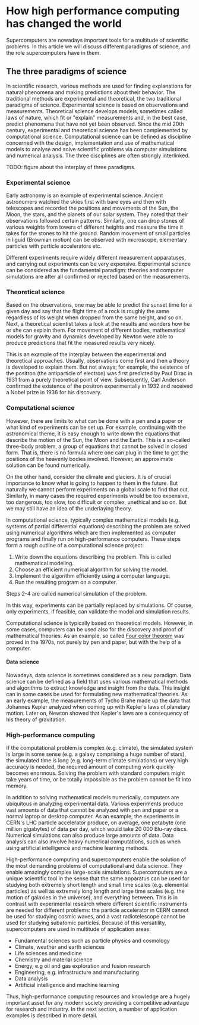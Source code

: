 # How high performance computing has changed the world

Supercomputers are nowadays important tools for a multitude of scientific
problems. In this article we will discuss different paradigms of
science, and the role supercomputers have in them.

## The three paradigms of science

In scientific research, various methods are used for finding
explanations for natural phenomena and making predictions about their
behavior. The traditional methods are experimental and theoretical,
the two traditional paradigms of science. Experimental science is
based on observations and measurements. Theoretical science develops
models, sometimes called laws of nature, which fit or "explain"
measurements and, in the best case, predict phenomena that have not
yet been observed. Since the mid 20th century, experimental and theoretical
science has been complemented by computational science. Computational
science can be defined as discipline concerned with the design,
implementation and use of mathematical models to analyse and solve
scientific problems via computer simulations and numerical
analysis. The three disciplines are often strongly interlinked.

TODO: figure about the interplay of three paradigms.



### Experimental science

Early astronomy is an example of experimental science. Ancient astronomers
watched the skies first with bare eyes and then with telescopes and recorded
the positions and movements of the Sun, the Moon, the stars, and the planets
of our solar system. They noted that their observations followed
certain patterns. Similarly, one can drop stones of various weights
from towers of different heights and measure the time it takes for the
stones to hit the ground. Random movement of small particles in liguid
(Brownian motion) can be observed with microscope, elementary
particles with particle accelerators etc.

Different experiments require widely different measurement
apparatuses, and carrying out experiments can be very
expensive. Experimental science can be considered as the fundamental
paradigm: theories and computer simulations are after all confirmed
or rejected based on the measurements.


### Theoretical science

Based on the observations, one may be able to predict the sunset
time for a given day and say that the flight time of a rock is roughly
the same regardless of its weight when dropped from the same height, and
so on. Next, a theoretical scientist takes a look at the results and
wonders how he or she can explain them. For movement of different
bodies, mathematical models for gravity and dynamics developed by
Newton were able to produce predictions that fit the measured results very
nicely.

This is an example of the interplay between the experimental and
theoretical approaches. Usually, observations come first and then a theory is
developed to explain them. But not always; for example, the existence of the
positron (the antiparticle of electron) was first predicted by Paul Dirac in
1931 from a purely theoretical point of view. Subsequently, Carl Anderson
confirmed the existence of the positron experimentally in 1932 and received a
Nobel prize in 1936 for his discovery.

### Computational science

However, there are limits to what can be done with a pen and a paper or what
kind of experiments can be set up. For example, continuing with the
astronomical theme, it is easy enough to write down the equations that
describe the motion of the Sun, the Moon and the Earth. This is a so-called
three-body problem, a group of equations that cannot be solved in closed form.
That is, there is no formula where one can plug in the time to get the
positions of the heavenly bodies involved. However, an approximate solution
can be found numerically.

On the other hand, consider the climate and glaciers. It is of crucial
importance to know what is going to happen to them in the future. But
naturally we cannot perform experiments on a global scale to find that out.
Similarly, in many cases the required experiments would be too expensive, too
dangerous, too slow, too difficult or complex, unethical and so on. But we may
still have an idea of the underlaying theory.

In computational science, typically complex mathematical models (e.g.
systems of partial differential equations) describing the problem are solved
using numerical algorithms which are then implemented as computer programs and
finally run on high-performance computers. These steps form a rough outline of a
computational science project:

1. Write down the equations describing the problem. This is called
   mathematical modeling.
2. Choose an efficient numerical algorithm for solving the model.
3. Implement the algorithm efficiently using a computer language.
4. Run the resulting program on a computer.

Steps 2-4 are called numerical simulation of the problem.

In this way, experiments can be partially replaced by simulations. Of course,
only experiments, if feasible, can validate the model and simulation results.

Computational science is typically based on theoretical
models. However, in some cases, computers can be used also for
the discovery and proof of mathematical theories. As an example, so called
[Four color theorem](https://en.wikipedia.org/wiki/Four_color_theorem)
was proved in the 1970s, not purely by pen and paper, but with the help of
a computer.

#### Data science

Nowadays, data science is sometimes considered as a new paradigm. Data
science can be defined as a field that uses various mathematical methods
and algorithms to extract knowledge and insight from the data. This
insight can in some cases be used for formulating new mathematical
theories. As an early example, the measurements of Tycho Brahe made up
the data that Johannes Kepler analyzed when coming up with Kepler's
laws of planetary motion. Later on, Newton showed that Kepler's laws
are a consequency of his theory of gravitation.


### High-performance computing

If the computational problem is complex (e.g. climate), the simulated system
is large in some sense (e.g. a galaxy comprising a huge
number of stars), the simulated time is long (e.g. long-term climate
simulations) or very high accuracy is needed, the required amount of
computing work quickly becomes enormous. Solving the problem with
standard computers might take years of time, or be totally impossible
as the problem cannot be fit into memory.

In addition to solving mathematical models numerically, computers are
ubiquitous in analyzing experimental data. Various experiments produce
vast amounts of data that cannot be analyzed with pen and paper or
a normal laptop or desktop computer. As an example, the experiments in
CERN's LHC particle accelerator produce, on average, one petabyte (one
million gigabytes) of data per day, which would take 20 000 Blu-ray
discs. Numerical simulations can also produce large amounts of data.
Data analysis can also involve heavy numerical computations, such as
when using artificial intelligence and machine learning methods.

High-performance computing and supercomputers enable the solution of
the most demanding problems of computational and data science. They
enable amazingly complex large-scale simulations. Supercomputers are a
unique scientific tool in the sense that the same apparatus can be
used for studying both extremely short length and small time scales
(e.g. elemental particles) as well as extremely long length and large
time scales (e.g. the motion of galaxies in the universe), and
everything between. This is in contrast with experimental research
where different scientific instruments are needed for different
problems: the particle accelerator in CERN cannot be used for studying
cosmic waves, and a vast radiotelescope cannot be used for studying
subatomic particles. Because of this versatility, supercomputers are
used in multitude of application areas:

- Fundamental sciences such as particle physics and cosmology
- Climate, weather and earth sciences
- Life sciences and medicine
- Chemistry and material science
- Energy, e.g oil and gas exploration and fusion research
- Engineering, e.g. infrastructure and manufacturing
- Data analysis
- Artificial intelligence and machine learning

Thus, high-performance computing resources and knowledge are a hugely
important asset for any modern society providing a competitive
advantage for research and industry. In the next section, a number of
application examples is described in more detail.

